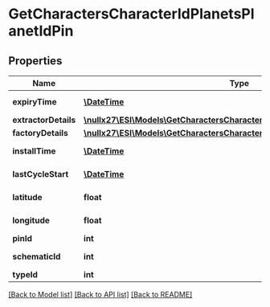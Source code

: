 # GetCharactersCharacterIdPlanetsPlanetIdPin

## Properties
Name | Type | Description | Notes
------------ | ------------- | ------------- | -------------
**expiryTime** | [**\DateTime**](\DateTime.md) | expiry_time string | [optional] 
**extractorDetails** | [**\nullx27\ESI\Models\GetCharactersCharacterIdPlanetsPlanetIdExtractorDetails**](GetCharactersCharacterIdPlanetsPlanetIdExtractorDetails.md) |  | [optional] 
**factoryDetails** | [**\nullx27\ESI\Models\GetCharactersCharacterIdPlanetsPlanetIdFactoryDetails**](GetCharactersCharacterIdPlanetsPlanetIdFactoryDetails.md) |  | [optional] 
**installTime** | [**\DateTime**](\DateTime.md) | install_time string | [optional] 
**lastCycleStart** | [**\DateTime**](\DateTime.md) | last_cycle_start string | [optional] 
**latitude** | **float** | latitude number | 
**longitude** | **float** | longitude number | 
**pinId** | **int** | pin_id integer | 
**schematicId** | **int** | schematic_id integer | [optional] 
**typeId** | **int** | type_id integer | 

[[Back to Model list]](../README.md#documentation-for-models) [[Back to API list]](../README.md#documentation-for-api-endpoints) [[Back to README]](../README.md)


